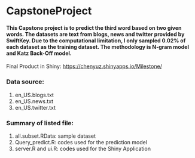 # CapstoneProject
#### This Capstone project is to predict the third word based on two given words. The datasets are text from blogs, news and twitter provided by SwiftKey. Due to the computational limitation, I only sampled 0.02% of each dataset as the training dataset. The methodology is N-gram model and Katz Back-Off model. 
Final Product in Shiny: https://chenyuz.shinyapps.io/Milestone/

### Data source:
1. en_US.blogs.txt
2. en_US.news.txt
3. en_US.twitter.txt

### Summary of listed file:
1. all.subset.RData: sample dataset
2. Query_predict.R: codes used for the prediction model
2. server.R and ui.R: codes used for the Shiny Application


